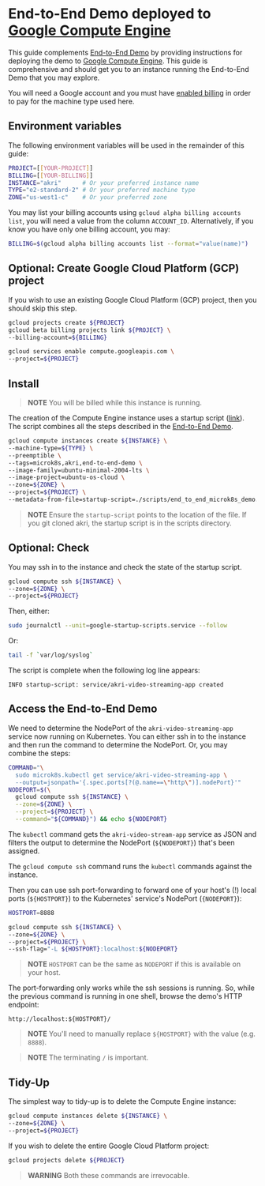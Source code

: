 # End-to-End Demo deployed to [Google Compute Engine](https://cloud.google.com/compute)

This guide complements [End-to-End Demo](./end-to-end-demo.md) by providing instructions for deploying the demo to [Google Compute Engine](https://cloud.google.com/compute). This guide is comprehensive and should get you to an instance running the End-to-End Demo that you may explore.

You will need a Google account and you must have [enabled billing](https://support.google.com/googleapi/answer/6158867) in order to pay for the machine type used here.

## Environment variables

The following environment variables will be used in the remainder of this guide:

```bash
PROJECT=[[YOUR-PROJECT]]
BILLING=[[YOUR-BILLING]]
INSTANCE="akri"      # Or your preferred instance name
TYPE="e2-standard-2" # Or your preferred machine type
ZONE="us-west1-c"    # Or your preferred zone
```

You may list your billing accounts using `gcloud alpha billing accounts list`, you will need a value from the column `ACCOUNT_ID`. Alternatively, if you know you have only one billing account, you may:

```bash
BILLING=$(gcloud alpha billing accounts list --format="value(name)")
```

## Optional: Create Google Cloud Platform (GCP) project

If you wish to use an existing Google Cloud Platform (GCP) project, then you should skip this step.

```bash
gcloud projects create ${PROJECT}
gcloud beta billing projects link ${PROJECT} \
--billing-account=${BILLING}

gcloud services enable compute.googleapis.com \
--project=${PROJECT}
```

## Install

> **NOTE** You will be billed while this instance is running.

The creation of the Compute Engine instance uses a startup script ([link](../scripts/end_to_end_microk8s_demo.sh)). The script combines all the steps described in the [End-to-End Demo](end-to-end-demo.md).

```bash
gcloud compute instances create ${INSTANCE} \
--machine-type=${TYPE} \
--preemptible \
--tags=microk8s,akri,end-to-end-demo \
--image-family=ubuntu-minimal-2004-lts \
--image-project=ubuntu-os-cloud \
--zone=${ZONE} \
--project=${PROJECT} \
--metadata-from-file=startup-script=./scripts/end_to_end_microk8s_demo.sh
```

> **NOTE** Ensure the `startup-script` points to the location of the file. If you git cloned akri, the startup script is in the scripts directory.

## Optional: Check

You may ssh in to the instance and check the state of the startup script.

```bash
gcloud compute ssh ${INSTANCE} \
--zone=${ZONE} \
--project=${PROJECT}
```

Then, either:

```bash
sudo journalctl --unit=google-startup-scripts.service --follow
```

Or:

```bash
tail -f `var/log/syslog`
```

The script is complete when the following log line appears:

```console
INFO startup-script: service/akri-video-streaming-app created
```

## Access the End-to-End Demo

We need to determine the NodePort of the `akri-video-streaming-app` service now running on Kubernetes. You can either ssh in to the instance and then run the command to determine the NodePort. Or, you may combine the steps:

```bash
COMMAND="\
  sudo microk8s.kubectl get service/akri-video-streaming-app \
  --output=jsonpath='{.spec.ports[?(@.name==\"http\")].nodePort}'"
NODEPORT=$(\
  gcloud compute ssh ${INSTANCE} \
  --zone=${ZONE} \
  --project=${PROJECT} \
  --command="${COMMAND}") && echo ${NODEPORT}
```

The `kubectl` command gets the `akri-video-stream-app` service as JSON and filters the output to determine the NodePort (`${NODEPORT}`) that's been assigned.

The `gcloud compute ssh` command runs the `kubectl` commands against the instance.

Then you can use ssh port-forwarding to forward one of your host's (!) local ports (`${HOSTPORT}`) to the Kubernetes' service's NodePort (`{NODEPORT}`):

```bash
HOSTPORT=8888

gcloud compute ssh ${INSTANCE} \
--zone=${ZONE} \
--project=${PROJECT} \
--ssh-flag="-L ${HOSTPORT}:localhost:${NODEPORT}
```

> **NOTE** `HOSTPORT` can be the same as `NODEPORT` if this is available on your host.

The port-forwarding only works while the ssh sessions is running. So, while the previous command is running in one shell, browse the demo's HTTP endpoint: 

```console
http://localhost:${HOSTPORT}/
```

> **NOTE** You'll need to manually replace `${HOSTPORT}` with the value (e.g. `8888`).

> **NOTE** The terminating `/` is important.

## Tidy-Up

The simplest way to tidy-up is to delete the Compute Engine instance:

```bash
gcloud compute instances delete ${INSTANCE} \
--zone=${ZONE} \
--project=${PROJECT}
```

If you wish to delete the entire Google Cloud Platform project:

```bash
gcloud projects delete ${PROJECT}
```

> **WARNING** Both these commands are irrevocable.